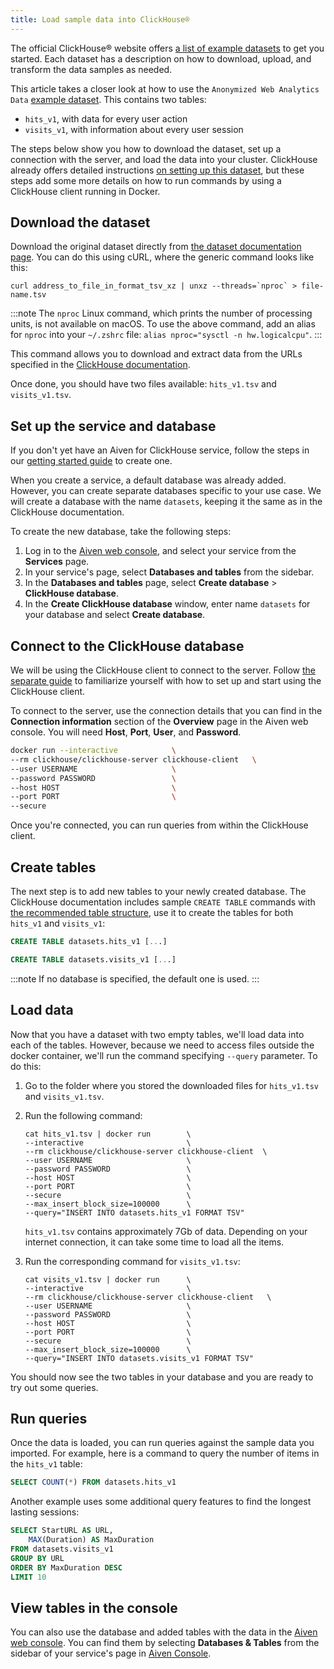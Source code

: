 ```yaml
---
title: Load sample data into ClickHouse®
---
```


The official ClickHouse® website offers [a list of example
datasets](https://clickhouse.com/docs/en/getting-started/example-datasets/)
to get you started. Each dataset has a description on how to download,
upload, and transform the data samples as needed.

This article takes a closer look at how to use the
`Anonymized Web Analytics Data` [example
dataset](https://clickhouse.com/docs/en/getting-started/example-datasets/metrica/).
This contains two tables:

-   `hits_v1`, with data for every user action
-   `visits_v1`, with information about every user session

The steps below show you how to download the dataset, set up a
connection with the server, and load the data into your cluster.
ClickHouse already offers detailed instructions [on setting up this
dataset](https://clickhouse.com/docs/en/getting-started/example-datasets/metrica/),
but these steps add some more details on how to run commands by using a
ClickHouse client running in Docker.

## Download the dataset

Download the original dataset directly from [the dataset documentation
page](https://clickhouse.com/docs/en/getting-started/example-datasets/metrica/).
You can do this using cURL, where the generic command looks like this:

```
curl address_to_file_in_format_tsv_xz | unxz --threads=`nproc` > file-name.tsv
```

:::note
The `nproc` Linux command, which prints the number of processing units,
is not available on macOS. To use the above command, add an alias for
`nproc` into your `~/.zshrc` file:
`alias nproc="sysctl -n hw.logicalcpu"`.
:::

This command allows you to download and extract data from the URLs
specified in the [ClickHouse
documentation](https://clickhouse.com/docs/en/getting-started/example-datasets/metrica).

Once done, you should have two files available: `hits_v1.tsv` and
`visits_v1.tsv`.

## Set up the service and database

If you don't yet have an Aiven for ClickHouse service, follow the steps
in our
[getting started guide](/docs/products/clickhouse/get-started) to create one.

When you create a service, a default database was already added.
However, you can create separate databases specific to your use case. We
will create a database with the name `datasets`, keeping it the same as
in the ClickHouse documentation.

To create the new database, take the following steps:

1.  Log in to the [Aiven web console](https://console.aiven.io/), and
    select your service from the **Services** page.
2.  In your service's page, select **Databases and tables** from the
    sidebar.
3.  In the **Databases and tables** page, select **Create database** >
    **ClickHouse database**.
4.  In the **Create ClickHouse database** window, enter name `datasets`
    for your database and select **Create database**.

## Connect to the ClickHouse database

We will be using the ClickHouse client to connect to the server. Follow
[the separate guide](/docs/products/clickhouse/howto/connect-with-clickhouse-cli) to familiarize yourself with how to set up and start using
the ClickHouse client.

To connect to the server, use the connection details that you can find
in the **Connection information** section of the **Overview** page in
the Aiven web console. You will need **Host**, **Port**, **User**, and
**Password**.

```bash
docker run --interactive            \
--rm clickhouse/clickhouse-server clickhouse-client   \
--user USERNAME                     \
--password PASSWORD                 \
--host HOST                         \
--port PORT                         \
--secure
```

Once you're connected, you can run queries from within the ClickHouse
client.

## Create tables

The next step is to add new tables to your newly created database. The
ClickHouse documentation includes sample `CREATE TABLE` commands with
[the recommended table
structure](https://clickhouse.com/docs/en/getting-started/example-datasets/metrica),
use it to create the tables for both `hits_v1` and `visits_v1`:

```sql
CREATE TABLE datasets.hits_v1 [...]
```

```sql
CREATE TABLE datasets.visits_v1 [...]
```

:::note
If no database is specified, the default one is used.
:::

## Load data

Now that you have a dataset with two empty tables, we'll load data into
each of the tables. However, because we need to access files outside the
docker container, we'll run the command specifying `--query` parameter.
To do this:

1.  Go to the folder where you stored the downloaded files for
    `hits_v1.tsv` and `visits_v1.tsv`.

2.  Run the following command:

    ```
    cat hits_v1.tsv | docker run        \
    --interactive                       \
    --rm clickhouse/clickhouse-server clickhouse-client  \
    --user USERNAME                     \
    --password PASSWORD                 \
    --host HOST                         \
    --port PORT                         \
    --secure                            \
    --max_insert_block_size=100000      \
    --query="INSERT INTO datasets.hits_v1 FORMAT TSV"
    ```

    `hits_v1.tsv` contains approximately 7Gb of data. Depending on your
    internet connection, it can take some time to load all the items.

3.  Run the corresponding command for `visits_v1.tsv`:

    ```
    cat visits_v1.tsv | docker run      \
    --interactive                       \
    --rm clickhouse/clickhouse-server clickhouse-client   \
    --user USERNAME                     \
    --password PASSWORD                 \
    --host HOST                         \
    --port PORT                         \
    --secure                            \
    --max_insert_block_size=100000      \
    --query="INSERT INTO datasets.visits_v1 FORMAT TSV"
    ```

You should now see the two tables in your database and you are ready to
try out some queries.

## Run queries

Once the data is loaded, you can run queries against the sample data you
imported. For example, here is a command to query the number of items in
the `hits_v1` table:

```sql
SELECT COUNT(*) FROM datasets.hits_v1
```

Another example uses some additional query features to find the longest
lasting sessions:

```sql
SELECT StartURL AS URL,
    MAX(Duration) AS MaxDuration
FROM datasets.visits_v1
GROUP BY URL
ORDER BY MaxDuration DESC
LIMIT 10
```

## View tables in the console

You can also use the database and added tables with the data in the
[Aiven web console](https://console.aiven.io/). You can find them by
selecting **Databases & Tables** from the sidebar of your service's
page in [Aiven Console](https://console.aiven.io/).

